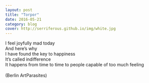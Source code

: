 ```yaml
---
layout: post
title: "Torpor"
date: 2016-05-21
category: blog
cover: http://serriferous.github.io/img/white.jpg
---
```

<div class="row">
<div class="col-md-8 col-md-offset-2">
<div class="row">
<div class="col-md-12">
<align="center">
I feel joyfully mad today<br>
And here’s why<br>
I have found the key to happiness<br>
It’s called indifference<br>
It happens from time to time to people capable of too much feeling<br><br>
(Berlin ArtParasites)
</align>
</div>
</div>
</div>            
</div>



